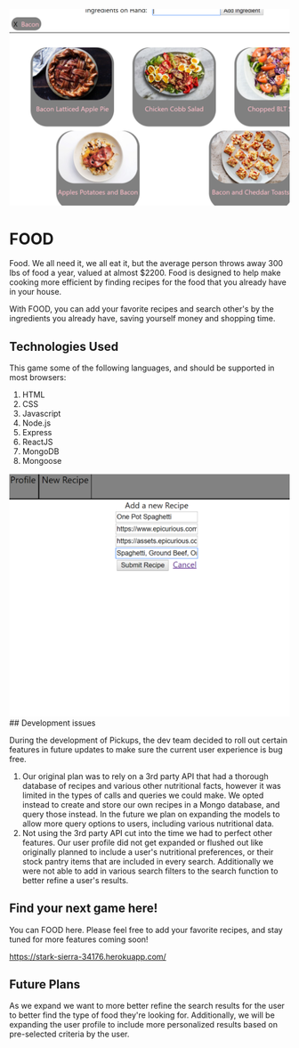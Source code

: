 <img src="public/Search.PNG">

# FOOD

Food. We all need it, we all eat it, but the average person throws away 300 lbs of food a year, valued at almost $2200. Food is designed to help make cooking more efficient by finding recipes for the food that you already have in your house.

With FOOD, you can add your favorite recipes and search other's by the ingredients you already have, saving yourself money and shopping time.


## Technologies Used

This game some of the following languages, and should be supported in most browsers:
1. HTML
1. CSS
1. Javascript
1. Node.js
1. Express
1. ReactJS
1. MongoDB
1. Mongoose

<img src="public/newRecipe.PNG">
## Development issues

During the development of Pickups, the dev team decided to roll out certain features in future updates to make sure the current user experience is bug free.

1. Our original plan was to rely on a 3rd party API that had a thorough database of recipes and various other nutritional facts, however it was limited in the types of calls and queries we could make. We opted instead to create and store our own recipes in a Mongo database, and query those instead. In the future we plan on expanding the models to allow more query options to users, including various nutritional data.
1. Not using the 3rd party API cut into the time we had to perfect other features. Our user profile did not get expanded or flushed out like originally planned to include a user's nutritional preferences, or their stock pantry items that are included in every search. Additionally we were not able to add in various search filters to the search function to better refine a user's results.


## Find your next game here!

You can FOOD here. Please feel free to add your favorite recipes, and stay tuned for more features coming soon!

https://stark-sierra-34176.herokuapp.com/




## Future Plans

As we expand we want to more better refine the search results for the user to better find the type of food they're looking for. Additionally, we will be expanding the user profile to include more personalized results based on pre-selected criteria by the user.
